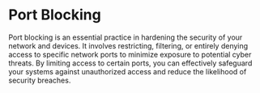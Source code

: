 # Port Blocking

Port blocking is an essential practice in hardening the security of your network and devices. It involves restricting, filtering, or entirely denying access to specific network ports to minimize exposure to potential cyber threats. By limiting access to certain ports, you can effectively safeguard your systems against unauthorized access and reduce the likelihood of security breaches.